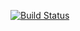 [![Build Status](https://travis-ci.com/Adidas05050/Inteaser.svg?branch=develop)](https://travis-ci.com/Adidas05050/Inteaser)
